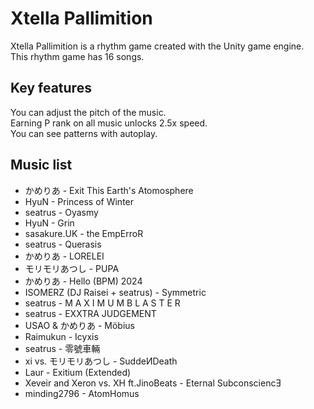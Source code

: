 # Xtella Pallimition
Xtella Pallimition is a rhythm game created with the Unity game engine.  
This rhythm game has 16 songs.
## Key features
You can adjust the pitch of the music.  
Earning P rank on all music unlocks 2.5x speed.  
You can see patterns with autoplay.
## Music list
- かめりあ - Exit This Earth's Atomosphere
- HyuN - Princess of Winter
- seatrus - Oyasmy
- HyuN - Grin
- sasakure.UK - the EmpErroR
- seatrus - Querasis
- かめりあ - LORELEI
- モリモリあつし - PUPA
- かめりあ - Hello (BPM) 2024
- ISOMERZ (DJ Raisei + seatrus) - Symmetric
- seatrus - M A X I M U M B L A S T E R
- seatrus - EXXTRA JUDGEMENT
- USAO & かめりあ - Möbius
- Raimukun - Icyxis
- seatrus - 零號車輛
- xi vs. モリモリあつし - SuddeИDeath
- Laur - Exitium (Extended)
- Xeveir and Xeron vs. XH ft.JinoBeats - Eternal SubconsciencƎ
- minding2796 - AtomHomus